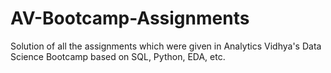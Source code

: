 # AV-Bootcamp-Assignments
Solution of all the assignments which were given in Analytics Vidhya's Data Science Bootcamp based on SQL, Python, EDA, etc.
